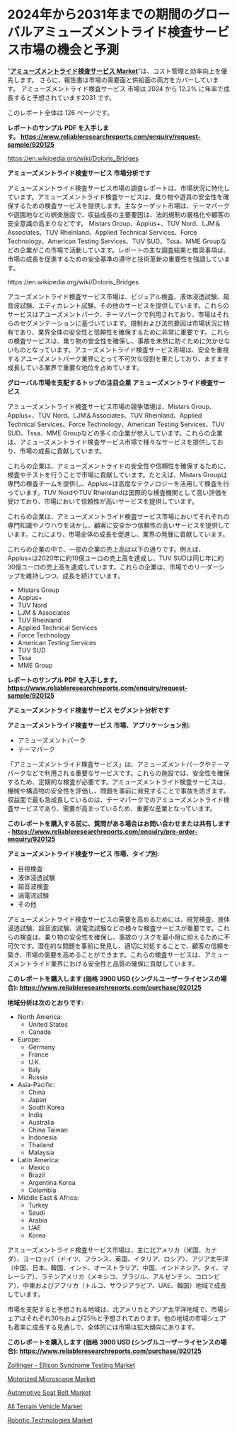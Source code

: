 <p><h1>2024年から2031年までの期間のグローバルアミューズメントライド検査サービス市場の機会と予測</h1></p><p>&ldquo;<strong><a href="https://www.reliableresearchreports.com/amusement-ride-inspection-services-r920125">アミューズメントライド検査サービス Market</a></strong>&rdquo;は、コスト管理と効率向上を優先します。 さらに、報告書は市場の需要面と供給面の両方をカバーしています。 アミューズメントライド検査サービス 市場は 2024 から 12.2% に年率で成長すると予想されています2031 です。</p>
<p>このレポート全体は 126 ページです。</p>
<p><strong>レポートのサンプル PDF を入手します。&nbsp;<a href="https://www.reliableresearchreports.com/enquiry/request-sample/920125">https://www.reliableresearchreports.com/enquiry/request-sample/920125</a></strong></p>
<p><a href="https://en.wikipedia.org/wiki/Doloris_Bridges">https://en.wikipedia.org/wiki/Doloris_Bridges</a></p>
<p><strong>アミューズメントライド検査サービス 市場分析です</strong></p>
<p><p>アミューズメントライド検査サービス市場の調査レポートは、市場状況に特化しています。アミューズメントライド検査サービスは、乗り物や遊具の安全性を確保するための検査サービスを提供します。主なターゲット市場は、テーマパークや遊園地などの娯楽施設で、収益成長の主要要因は、法的規制の厳格化や顧客の安全意識の高まりなどです。 Mistars Group、Applus+、TUV Nord、LJM＆Associates、TUV Rheinland、Applied Technical Services、Force Technology、American Testing Services、TUV SUD、Tssa、MME Groupなどの企業がこの市場で活動しています。レポートの主な調査結果と推奨事項は、市場の成長を促進するための安全基準の遵守と技術革新の重要性を強調しています。</p></p>
<p>https://en.wikipedia.org/wiki/Doloris_Bridges</p>
<p><p>アユーズメントライド検査サービス市場は、ビジュアル検査、液体浸透試験、超音波試験、エディカレント試験、その他のサービスを提供しています。これらのサービスはアユーズメントパーク、テーマパークで利用されており、市場はそれらのセグメンテーションに基づいています。規制および法的要因は市場状況に特有であり、業界全体の安全性と信頼性を確保するために非常に重要です。これらの検査サービスは、乗り物の安全性を確保し、事故を未然に防ぐために欠かせないものとなっています。アユーズメントライド検査サービス市場は、安全を重視するアユーズメントパーク業界にとって不可欠な役割を果たしており、ますます成長している業界で重要な地位を占めています。</p></p>
<p><strong>グローバル市場を支配するトップの注目企業 アミューズメントライド検査サービス</strong></p>
<p><p>アミューズメントライド検査サービス市場の競争環境は、Mistars Group、Applus+、TUV Nord、LJM＆Associates、TUV Rheinland、Applied Technical Services、Force Technology、American Testing Services、TUV SUD、Tssa、MME Groupなどの多くの企業が参入しています。これらの企業は、アミューズメントライド検査サービス市場で様々なサービスを提供しており、市場の成長に貢献しています。</p><p>これらの企業は、アミューズメントライドの安全性や信頼性を確保するために、検査やテストを行うことで市場に貢献しています。たとえば、Mistars Groupは専門の検査チームを提供し、Applus+は高度なテクノロジーを活用して検査を行っています。TUV NordやTUV Rheinlandは国際的な検査機関として高い評価を受けており、市場において信頼性が高いサービスを提供しています。</p><p>これらの企業は、アミューズメントライド検査サービス市場においてそれぞれの専門知識やノウハウを活かし、顧客に安全かつ信頼性の高いサービスを提供しています。これにより、市場全体の成長を促進し、業界の発展に貢献しています。</p><p>これらの企業の中で、一部の企業の売上高は以下の通りです。例えば、Applus+は2020年に約10億ユーロの売上高を達成し、TUV SUDは同じ年に約30億ユーロの売上高を達成しています。これらの企業は、市場でのリーダーシップを維持しつつ、成長を続けています。</p></p>
<p><ul><li>Mistars Group</li><li>Applus+</li><li>TUV Nord</li><li>LJM & Associates</li><li>TUV Rheinland</li><li>Applied Technical Services</li><li>Force Technology</li><li>American Testing Services</li><li>TUV SUD</li><li>Tssa</li><li>MME Group</li></ul></p>
<p><strong>レポートのサンプル PDF を入手します。 <a href="https://www.reliableresearchreports.com/enquiry/request-sample/920125">https://www.reliableresearchreports.com/enquiry/request-sample/920125</a></strong></p>
<p><strong>アミューズメントライド検査サービス セグメント分析です</strong></p>
<p><strong>アミューズメントライド検査サービス 市場、アプリケーション別:</strong></p>
<p><ul><li>アミューズメントパーク</li><li>テーマパーク</li></ul></p>
<p><p>「アミューズメントライド検査サービス」は、アミューズメントパークやテーマパークなどで利用される重要なサービスです。これらの施設では、安全性を確保するため、定期的な検査が必要です。アミューズメントライド検査サービスは、機械や構造物の安全性を評価し、問題を事前に発見することで事故を防ぎます。収益面で最も急成長しているのは、テーマパークでのアミューズメントライド検査サービスであり、需要が高まっているため、重要な産業となっています。</p></p>
<p><strong>このレポートを購入する前に、質問がある場合はお問い合わせまたは共有します - <a href="https://www.reliableresearchreports.com/enquiry/pre-order-enquiry/920125">https://www.reliableresearchreports.com/enquiry/pre-order-enquiry/920125</a></strong></p>
<p><strong>アミューズメントライド検査サービス 市場、タイプ別:</strong></p>
<p><ul><li>目視検査</li><li>液体浸透試験</li><li>超音波検査</li><li>渦電流試験</li><li>その他</li></ul></p>
<p><p>アミューズメントライド検査サービスの需要を高めるためには、視覚検査、液体浸透試験、超音波試験、渦電流試験などの様々な検査サービスが重要です。これらの検査は、乗り物の安全性を確保し、事故のリスクを最小限に抑えるために不可欠です。潜在的な問題を事前に発見し、適切に対処することで、顧客の信頼を築き、市場の需要を高めることができます。これらの検査サービスは、アミューズメントライド業界における安全性と品質の確保に貢献しています。</p></p>
<p><strong>このレポートを購入します (価格 3900 USD (シングルユーザーライセンスの場合): <a href="https://www.reliableresearchreports.com/purchase/920125">https://www.reliableresearchreports.com/purchase/920125</a></strong></p>
<p><strong>地域分析は次のとおりです:</strong></p>
<p><ul>
    <li>
        North America:
        <ul>
            <li>United States</li>
            <li>Canada</li>
        </ul>
    </li>
    <li>
        Europe:
        <ul>
            <li>Germany</li>
            <li>France</li>
            <li>U.K.</li>
            <li>Italy</li>
            <li>Russia</li>
        </ul>
    </li>
    <li>
        Asia-Pacific:
        <ul>
            <li>China</li>
            <li>Japan</li>
            <li>South Korea</li>
            <li>India</li>
            <li>Australia</li>
            <li>China Taiwan</li>
            <li>Indonesia</li>
            <li>Thailand</li>
            <li>Malaysia</li>
        </ul>
    </li>
    <li>
        Latin America:
        <ul>
            <li>Mexico</li>
            <li>Brazil</li>
            <li>Argentina Korea</li>
            <li>Colombia</li>
        </ul>
    </li>
    <li>
        Middle East & Africa:
        <ul>
            <li>Turkey</li>
            <li>Saudi</li>
            <li>Arabia</li>
            <li>UAE</li>
            <li>Korea</li>
        </ul>
    </li>
    </ul></p>
<p><p>アミューズメントライド検査サービス市場は、主に北アメリカ（米国、カナダ）、ヨーロッパ（ドイツ、フランス、英国、イタリア、ロシア）、アジア太平洋（中国、日本、韓国、インド、オーストラリア、中国、インドネシア、タイ、マレーシア）、ラテンアメリカ（メキシコ、ブラジル、アルゼンチン、コロンビア）、中東およびアフリカ（トルコ、サウジアラビア、UAE、韓国）地域で成長しています。</p><p>市場を支配すると予想される地域は、北アメリカとアジア太平洋地域で、市場シェアはそれぞれ30％および25％と予想されております。他の地域の市場シェアも着実に成長する見通しで、全体的には市場は拡大傾向にあります。</p></p>
<p><strong>このレポートを購入します (価格 3900 USD (シングルユーザーライセンスの場合): <a href="https://www.reliableresearchreports.com/purchase/920125">https://www.reliableresearchreports.com/purchase/920125</a></strong></p>
<p><p><a href="https://issuu.com/reportprime-2/docs/zollinger-ellison-syndrome-testing-_c465aa963144f6">Zollinger - Ellison Syndrome Testing Market</a></p><p><a href="https://www.linkedin.com/pulse/motorized-microscope-market-size-type-upright-microscopeinverted-9cgcf?trackingId=V%2FTlSVGTRX6sgpGChGRfPQ%3D%3D">Motorized Microscope Market</a></p><p><a href="https://github.com/susanjprice2023/Market-Research-Report-List-2/blob/main/automotive-seat-belt-market.md">Automotive Seat Belt Market</a></p><p><a href="https://github.com/dmmanir420/Market-Research-Report-List-2/blob/main/all-terrain-vehicle-market.md">All Terrain Vehicle Market</a></p><p><a href="https://issuu.com/reportprime-2/docs/robotic-technologies-market-size-20_a3f4a822013420">Robotic Technologies Market</a></p></p>